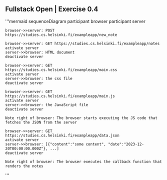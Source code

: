 ## Fullstack Open | Exercise 0.4

'''mermaid
sequenceDiagram
    participant browser
    participant server

    browser->>server: POST https://studies.cs.helsinki.fi/exampleapp/new_note
    
    browser->>server: GET https://studies.cs.helsinki.fi/exampleapp/notes
    activate server
    server->>browser: HTML document
    deactivate server

    browser->>server: GET https://studies.cs.helsinki.fi/exampleapp/main.css
    activate server
    server->>browser: the css file
    deactivate server

    browser->>server: GET https://studies.cs.helsinki.fi/exampleapp/main.js
    activate server
    server->>browser: the JavaScript file
    deactivate server

    Note right of browser: The browser starts executing the JS code that fetches the JSON from the server

    browser->>server: GET https://studies.cs.helsinki.fi/exampleapp/data.json
    activate server
    server->>browser: [{"content":"some content", "date":"2023-12-20T00:00:00.000Z"}, ...]
    deactivate server

    Note right of browser: The browser executes the callback function that renders the notes
'''